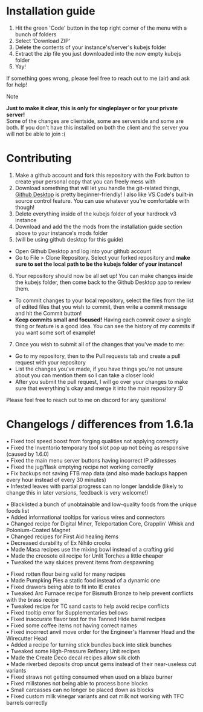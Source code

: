 # Installation guide
1. Hit the green 'Code' button in the top right corner of the menu with a bunch of folders
2. Select 'Download ZIP'
3. Delete the contents of your instance's/server's kubejs folder
4. Extract the zip file you just downloaded into the now empty kubejs folder
5. Yay!

If something goes wrong, please feel free to reach out to me (air) and ask for help!

> [!note]
> **Just to make it clear, this is only for singleplayer or for your private server!**  
> Some of the changes are clientside, some are serverside and some are both. If you don't have this installed on both the client and the server you will not be able to join :(

# Contributing
1. Make a github account and fork this repository with the Fork button to create your personal copy that you can freely mess with
2. Download something that will let you handle the git-related things, [Github Desktop](https://desktop.github.com/download/) is pretty beginner-friendly! I also like VS Code's built-in source control feature. You can use whatever you're comfortable with though!
3. Delete everything inside of the kubejs folder of your hardrock v3 instance
4. Download and add the the mods from the installation guide section above to your instance's mods folder
5. (will be using github desktop for this guide)
- Open Github Desktop and log into your github account
- Go to File > Clone Repository. Select your forked repository and **make sure to set the local path to be the kubejs folder of your instance!**
6. Your repository should now be all set up! You can make changes inside the kubejs folder, then come back to the Github Desktop app to review them.
- To commit changes to your local repository, select the files from the list of edited files that you wish to commit, then write a commit message and hit the Commit button!
- **Keep commits small and focused!** Having each commit cover a single thing or feature is a good idea. You can see the history of my commits if you want some sort of example!
7. Once you wish to submit all of the changes that you've made to me:
- Go to my repository, then to the Pull requests tab and create a pull request with your repository
- List the changes you've made, if you have things you're not unsure about you can mention them so I can take a closer look!
- After you submit the pull request, I will go over your changes to make sure that everything's okay and merge it into the main repository :D

Please feel free to reach out to me on discord for any questions!



# Changelogs / differences from 1.6.1a
• Fixed tool speed boost from forging qualities not applying correctly <br/>
• Fixed the Inventorio temporary tool slot pop up not being as responsive (caused by 1.6.0) <br/>
• Fixed the main menu server buttons having incorrect IP addresses <br/>
• Fixed the jug/flask emptying recipe not working correctly <br/>
• Fix backups not saving FTB map data (and also made backups happen every hour instead of every 30 minutes) <br/>
• Infested leaves with partial progress can no longer landslide (likely to change this in later versions, feedback is very welcome!) <br/>

• Blacklisted a bunch of unobtainable and low-quality foods from the unique foods list <br/>
• Added informational tooltips for various wires and connectors <br/>
• Changed recipe for Digital Miner, Teleportation Core, Grapplin' Whisk and Polonium-Coated Magnet <br/>
• Changed recipes for First Aid healing items <br/>
• Decreased durability of Ex Nihilo crooks <br/>
• Made Masa recipes use the mixing bowl instead of a crafting grid <br/>
• Made the creosote oil recipe for Unlit Torches a little cheaper <br/>
• Tweaked the way sluices prevent items from despawning <br/>

• Fixed rotten flour being valid for many recipes <br/>
• Made Pumpking Pies a static food instead of a dynamic one <br/>
• Fixed drawers being able to fit into IE crates <br/>
• Tweaked Arc Furnace recipe for Bismuth Bronze to help prevent conflicts with the brass recipe <br/>
• Tweaked recipe for TC sand casts to help avoid recipe conflicts <br/>
• Fixed tooltip error for Supplementaries bellows <br/>
• Fixed inaccurate flavor text for the Tanned Hide barrel recipes <br/>
• Fixed some coffee items not having correct names <br/>
• Fixed incorrect anvil move order for the Engineer's Hammer Head and the Wirecutter Head <br/>
• Added a recipe for turning stick bundles back into stick bunches <br/>
• Tweaked some High-Pressure Refinery Unit recipes <br/>
• Made the Create Deco decal recipes allow silk cloth <br/>
• Made riverbed deposits drop uncut gems instead of their near-useless cut variants <br/>
• Fixed straws not getting consumed when used on a blaze burner <br/>
• Fixed millstones not being able to process bone blocks <br/>
• Small carcasses can no longer be placed down as blocks <br/>
• Fixed custom milk vinegar variants and oat milk not working with TFC barrels correctly <br/>